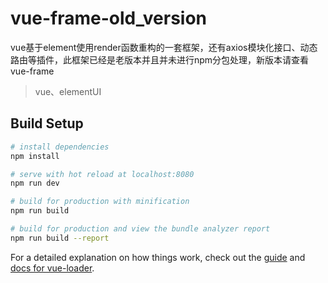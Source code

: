 # vue-frame-old_version
vue基于element使用render函数重构的一套框架，还有axios模块化接口、动态路由等插件，此框架已经是老版本并且并未进行npm分包处理，新版本请查看vue-frame

> vue、elementUI

## Build Setup

``` bash
# install dependencies
npm install

# serve with hot reload at localhost:8080
npm run dev

# build for production with minification
npm run build

# build for production and view the bundle analyzer report
npm run build --report
```

For a detailed explanation on how things work, check out the [guide](http://vuejs-templates.github.io/webpack/) and [docs for vue-loader](http://vuejs.github.io/vue-loader).

